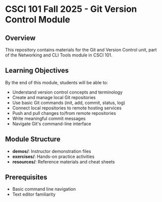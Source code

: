 # CSCI 101 Fall 2025 - Git Version Control Module

## Overview
This repository contains materials for the Git and Version Control unit, part of the Networking and CLI Tools module in CSCI 101.

## Learning Objectives
By the end of this module, students will be able to:
- Understand version control concepts and terminology
- Create and manage local Git repositories
- Use basic Git commands (init, add, commit, status, log)
- Connect local repositories to remote hosting services
- Push and pull changes to/from remote repositories
- Write meaningful commit messages
- Navigate Git's command-line interface

## Module Structure
- **demos/**: Instructor demonstration files
- **exercises/**: Hands-on practice activities
- **resources/**: Reference materials and cheat sheets

## Prerequisites
- Basic command line navigation
- Text editor familiarity